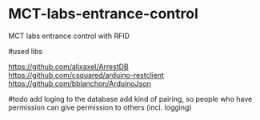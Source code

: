 MCT-labs-entrance-control
=========================

MCT labs entrance control with RFID


#used libs

https://github.com/alixaxel/ArrestDB  
https://github.com/csquared/arduino-restclient  
https://github.com/bblanchon/ArduinoJson  

#todo
add loging to the database
add kind of pairing, so people who have permission can give permission to others (incl. logging)
